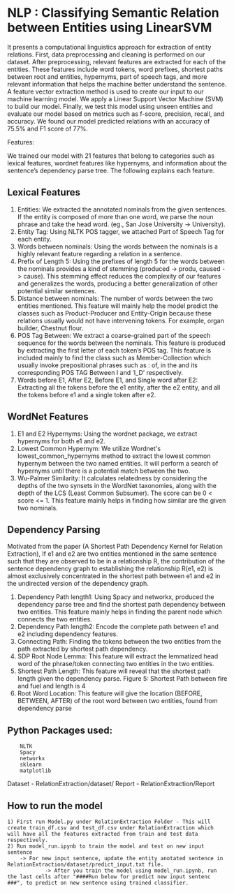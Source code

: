 # NLP : Classifying Semantic Relation between Entities using LinearSVM
It presents a computational linguistics approach for extraction of entity relations. First, data preprocessing and cleaning is performed on our dataset. After preprocessing, relevant features are extracted for each of the entities. These features include word tokens, word prefixes, shortest paths between root and entities, hypernyms, part of speech tags, and more relevant information that helps the machine better understand the sentence. A feature vector extraction method is used to create our input to our machine learning model. We apply a Linear Support Vector Machine (SVM) to build our model. Finally, we test this model using unseen entities and evaluate our model based on metrics such as f-score, precision, recall, and accuracy. We found our model predicted relations with an accuracy of 75.5% and F1 score of 77%.

 
Features:
 
 We trained our model with 21 features that belong to categories such as lexical features, wordnet features like hypernyms, and information about the sentence’s dependency parse tree. The following explains each feature.


## Lexical Features

1. Entities: We extracted the annotated nominals from the given sentences. If the entity is composed of more than one word, we parse the noun phrase and take the head word. (eg., San Jose University -> University).
2. Entity Tag: Using NLTK POS tagger, we attached Part of Speech Tag for each entity.
3. Words between nominals: Using the words between the nominals is a highly relevant feature regarding a relation in a sentence.
4. Prefix of Length 5: Using the prefixes of length 5 for the words between the nominals provides a kind of stemming (produced -> produ, caused -> cause). This stemming effect
reduces the complexity of our features and generalizes the words, producing a better generalization of other potential similar sentences.
5. Distance between nominals: The number of words between the two entities mentioned. This feature will mainly help the model predict the classes such as Product-Producer and Entity-Origin because these relations usually would not have intervening tokens. For example, organ builder, Chestnut flour.
6. POS Tag Between: We extract a coarse-grained part of the speech sequence for the words between the nominals. This feature is produced by extracting the first letter of each token’s POS tag. This feature is included mainly to find the class such as Member-Collection which usually invoke prepositional phrases such as : of, in the and its corresponding POS TAG Between I and ‘I_D’ respectively.
7. Words before E1, After E2, Before E1, and Single word after E2: Extracting all the tokens before the e1 entity, after the e2 entity, and all the tokens before e1 and a single token after e2.


## WordNet Features
1. E1 and E2 Hypernyms: Using the wordnet package, we extract hypernyms for both e1 and e2.
2. Lowest Common Hypernym: We utilize Wordnet's lowest_common_hypernyms method to extract the lowest common hypernym between the two named entities. It will perform a search of hypernyms until there is a potential match between the two.
3. Wu-Palmer Similarity: It calculates relatedness by considering the depths of the two synsets in the WordNet taxonomies, along with the depth of the LCS (Least Common Subsumer). The score can be 0 < score <= 1. This feature mainly helps in finding how similar are the given two nominals.


## Dependency Parsing
Motivated from the paper (A Shortest Path Dependency Kernel for Relation Extraction), If e1 and e2 are two entities mentioned in the same sentence such that they are observed to be in a relationship R, the contribution of the sentence dependency graph to establishing the relationship R(e1, e2) is almost exclusively concentrated in the shortest path between e1 and e2 in the undirected version of the dependency graph.

1) Dependency Path length1: Using Spacy and networkx, produced the dependency parse tree and find the shortest path dependency between two entities. This feature mainly helps in finding the parent node which connects the two entities.
2) Dependency Path length2: Encode the complete path between e1 and e2 including dependency features.
3) Connecting Path: Finding the tokens between the two entities from the path extracted by shortest path dependency.
4) SDP Root Node Lemma: This feature will extract the lemmatized head word of the phrase/token connecting two entities in the two entities.
5) Shortest Path Length: This feature will reveal that the shortest path length given the dependency parse.
Figure 5: Shortest Path between fire and fuel and length is 4
6) Root Word Location: This feature will give the location (BEFORE, BETWEEN, AFTER) of the root word between two entities, found from dependency parse



Python Packages used:
---------------------
		NLTK
		Spacy
		networkx
		sklearn
		matplotlib


Dataset - RelationExtraction/dataset/
Report  - RelationExtraction/Report

How to run the model
--------------------
	1) First run Model.py under RelationExtraction Folder - This will create train_df.csv and test_df.csv under RelationExtraction which will have all the features extracted from train and test data respectively.
	2) Run model_run.ipynb to train the model and test on new input sentence 
		-> For new input sentence, update the entity anotated sentence in RelationExtraction/dataset/predict_input.txt file.
                -> After you train the model using model_run.ipynb, run the last cells after "####Run below for predict new input sentenc ###", to predict on new sentence using trained classifier.


